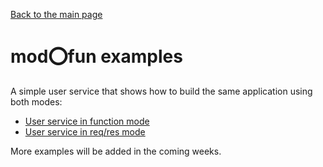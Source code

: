 [Back to the main page](../)

# mod:o:fun examples

A simple user service that shows how to build the same application using both modes:
* [User service in function mode](https://github.com/modofunjs/modofun/tree/master/examples/function-mode)
* [User service in req/res mode](https://github.com/modofunjs/modofun/tree/master/examples/reqres-mode)

More examples will be added in the coming weeks.
